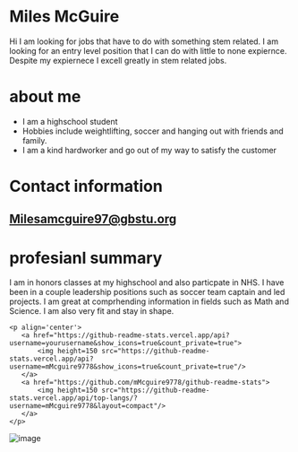 # Miles McGuire
Hi I am looking for jobs that have to do with something stem related.  I am looking for an entry level position that I can do with little to none expiernce.  Despite my expiernece I excell greatly in stem related jobs.
# about me
- I am a highschool student
- Hobbies include weightlifting, soccer and hanging out with friends and family.
- I am a kind hardworker and go out of my way to satisfy the customer

# Contact information
## Milesamcguire97@gbstu.org

# profesianl summary
 I am in honors classes at my highschool and also particpate in NHS.  I have been in a couple leadership positions such as soccer team captain and led projects.  I am great at comprhending information in fields such as Math and Science.  I am also very fit and stay in shape.


	<p align='center'>
	   <a href="https://github-readme-stats.vercel.app/api?username=yourusername&show_icons=true&count_private=true">
	       <img height=150 src="https://github-readme-stats.vercel.app/api?username=mMcguire9778&show_icons=true&count_private=true"/>
	   </a>
	   <a href="https://github.com/mMcguire9778/github-readme-stats">
	       <img height=150 src="https://github-readme-stats.vercel.app/api/top-langs/?username=mMcguire9778&layout=compact"/>
	   </a>
	</p>
![image](https://github.com/mMcguire9778/mMcguire9778/assets/158605838/67bcee63-6c1d-42ed-a6cc-605819a2a62d)





